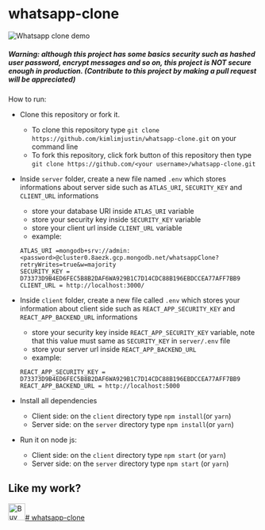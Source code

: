 # whatsapp-clone

![Whatsapp clone demo](https://drive.google.com/uc?export=view&id=1LCLdnYzsxcCmqFxaw3oIEPR-D30N5zMG)

##### Warning: although this project has some basics security such as hashed user password, encrypt messages and so on, this project is NOT secure enough in production. (Contribute to this project by making a pull request will be appreciated)

How to run:

- Clone this repository or fork it.
  - To clone this repository type `git clone https://github.com/kimlimjustin/whatsapp-clone.git` on your command line
  - To fork this repository, click fork button of this repository then type `git clone https://github.com/<your username>/whatsapp-clone.git`
- Inside `server` folder, create a new file named `.env` which stores informations about server side such as `ATLAS_URI`, `SECURITY_KEY` and `CLIENT_URL` informations
  - store your database URI inside `ATLAS_URI` variable
  - store your security key inside `SECURITY_KEY` variable
  - store your client url inside `CLIENT_URL` variable
  - example:
  ```
  ATLAS_URI =mongodb+srv://admin:<password>@cluster0.8aezk.gcp.mongodb.net/whatsappClone?retryWrites=true&w=majority
  SECURITY_KEY = D73373D9B4ED6FEC5B8B2DAF6WA929B1C7D14CDC88B196EBDCCEA77AFF7BB9
  CLIENT_URL = http://localhost:3000/
  ```
- Inside `client` folder, create a new file called `.env` which stores your information about client side such as `REACT_APP_SECURITY_KEY` and `REACT_APP_BACKEND_URL` informations

  - store your security key inside `REACT_APP_SECURITY_KEY` variable, note that this value must same as `SECURITY_KEY` in `server/.env` file
  - store your server url inside `REACT_APP_BACKEND_URL`
  - example:

  ```
  REACT_APP_SECURITY_KEY = D73373D9B4ED6FEC5B8B2DAF6WA929B1C7D14CDC88B196EBDCCEA77AFF7BB9
  REACT_APP_BACKEND_URL = http://localhost:5000
  ```

- Install all dependencies

  - Client side: on the `client` directory type `npm install`(or `yarn`)
  - Server side: on the `server` directory type `npm install`(or `yarn`)

- Run it on node js:
  - Client side: on the `client` directory type `npm start` (or `yarn`)
  - Server side: on the `server` directory type `npm start` (or `yarn`)

## Like my work?

<a href='https://ko-fi.com/kimlimjustin' target='_blank'><img height='35' style='border:0px;height:34px;' src='https://az743702.vo.msecnd.net/cdn/kofi3.png?v=0' border='0' alt='Buy Me a Coffee at ko-fi.com' /># whatsapp-clone
